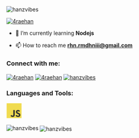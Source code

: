<p align="left"> <img src="https://komarev.com/ghpvc/?username=hanzvibes&label=Profile%20views&color=0e75b6&style=flat" alt="hanzvibes" /> </p>

<p align="left"> <a href="https://twitter.com/4raehan" target="blank"><img src="https://img.shields.io/twitter/follow/4raehan?logo=twitter&style=for-the-badge" alt="4raehan" /></a> </p>

- 🌱 I’m currently learning **Nodejs**

- 📫 How to reach me **rhn.rmdhniii@gmail.com**

<h3 align="left">Connect with me:</h3>
<p align="left">
<a href="https://twitter.com/4raehan" target="blank"><img align="center" src="https://raw.githubusercontent.com/rahuldkjain/github-profile-readme-generator/master/src/images/icons/Social/twitter.svg" alt="4raehan" height="30" width="40" /></a>
<a href="https://fb.com/4raehan" target="blank"><img align="center" src="https://raw.githubusercontent.com/rahuldkjain/github-profile-readme-generator/master/src/images/icons/Social/facebook.svg" alt="4raehan" height="30" width="40" /></a>
<a href="https://instagram.com/hanzvibes" target="blank"><img align="center" src="https://raw.githubusercontent.com/rahuldkjain/github-profile-readme-generator/master/src/images/icons/Social/instagram.svg" alt="hanzvibes" height="30" width="40" /></a>
</p>

<h3 align="left">Languages and Tools:</h3>
<p align="left"> <a href="https://developer.mozilla.org/en-US/docs/Web/JavaScript" target="_blank" rel="noreferrer"> <img src="https://raw.githubusercontent.com/devicons/devicon/master/icons/javascript/javascript-original.svg" alt="javascript" width="40" height="40"/> </a> </p>

<p><img align="left" src="https://github-readme-stats.vercel.app/api/top-langs?username=hanzvibes&show_icons=true&locale=en&layout=compact" alt="hanzvibes" /></p>

<p>&nbsp;<img align="center" src="https://github-readme-stats.vercel.app/api?username=hanzvibes&show_icons=true&locale=en" alt="hanzvibes" /></p>
